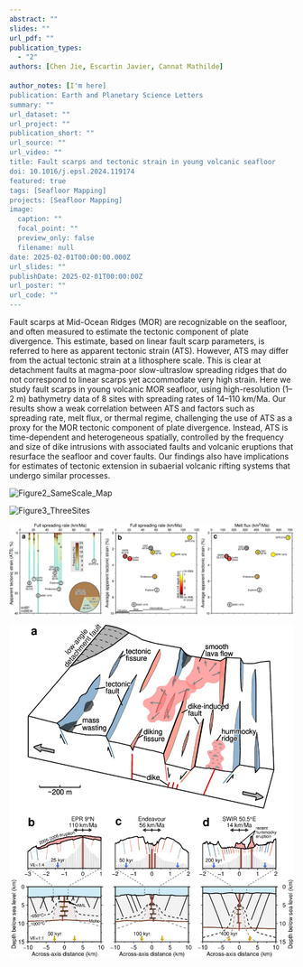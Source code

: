 ```yaml
---
abstract: ""
slides: ""
url_pdf: ""
publication_types:
  - "2"
authors: [Chen Jie, Escartin Javier, Cannat Mathilde]

author_notes: [I'm here]
publication: Earth and Planetary Science Letters
summary: ""
url_dataset: ""
url_project: ""
publication_short: ""
url_source: ""
url_video: ""
title: Fault scarps and tectonic strain in young volcanic seafloor
doi: 10.1016/j.epsl.2024.119174
featured: true
tags: [Seafloor Mapping]
projects: [Seafloor Mapping]
image:
  caption: ""
  focal_point: ""
  preview_only: false
  filename: null
date: 2025-02-01T00:00:00.000Z
url_slides: ""
publishDate: 2025-02-01T00:00:00Z
url_poster: ""
url_code: ""
---
```


Fault scarps at Mid-Ocean Ridges (MOR) are recognizable on the seafloor, and often measured to estimate the tectonic component of plate divergence. This estimate, based on linear fault scarp parameters, is referred to here as apparent tectonic strain (ATS). However, ATS may differ from the actual tectonic strain at a lithosphere scale. This is clear at detachment faults at magma-poor slow-ultraslow spreading ridges that do not correspond to linear scarps yet accommodate very high strain. Here we study fault scarps in young volcanic MOR seafloor, using high-resolution (1–2 m) bathymetry data of 8 sites with spreading rates of 14–110 km/Ma. Our results show a weak correlation between ATS and factors such as spreading rate, melt flux, or thermal regime, challenging the use of ATS as a proxy for the MOR tectonic component of plate divergence. Instead, ATS is time-dependent and heterogeneous spatially, controlled by the frequency and size of dike intrusions with associated faults and volcanic eruptions that resurface the seafloor and cover faults. Our findings also have implications for estimates of tectonic extension in subaerial volcanic rifting systems that undergo similar processes.

![Figure2_SameScale_Map](Figure2_SameScale_Map.jpg)

![Figure3_ThreeSites](Figure3_ThreeSites.jpg)

![Figure4_Ts_U](Figure4_Ts_U.jpg)

![Figure5_Fault_Synthesis](Figure5_Fault_Synthesis.jpg)
